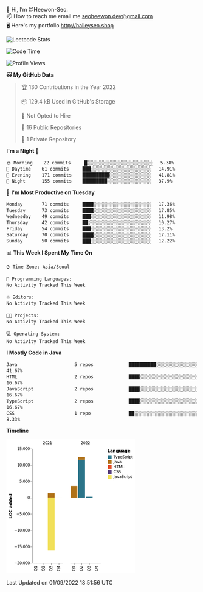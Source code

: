 👋 Hi, I’m @Heewon-Seo.  
📫 How to reach me email me seoheewon.dev@gmail.com   
🖥 Here's my portfolio http://haileyseo.shop

![Leetcode Stats](https://leetcode.card.workers.dev/?username=Heewon-Seo)

 <!--START_SECTION:waka-->
![Code Time](http://img.shields.io/badge/Code%20Time-130%20hrs%2019%20mins-blue)

![Profile Views](http://img.shields.io/badge/Profile%20Views-0-blue)

**🐱 My GitHub Data** 

> 🏆 130 Contributions in the Year 2022
 > 
> 📦 129.4 kB Used in GitHub's Storage 
 > 
> 🚫 Not Opted to Hire
 > 
> 📜 16 Public Repositories 
 > 
> 🔑 1 Private Repository 
 > 
**I'm a Night 🦉** 

```text
🌞 Morning    22 commits     █░░░░░░░░░░░░░░░░░░░░░░░░   5.38% 
🌆 Daytime    61 commits     ███░░░░░░░░░░░░░░░░░░░░░░   14.91% 
🌃 Evening    171 commits    ██████████░░░░░░░░░░░░░░░   41.81% 
🌙 Night      155 commits    █████████░░░░░░░░░░░░░░░░   37.9%

```
📅 **I'm Most Productive on Tuesday** 

```text
Monday       71 commits     ████░░░░░░░░░░░░░░░░░░░░░   17.36% 
Tuesday      73 commits     ████░░░░░░░░░░░░░░░░░░░░░   17.85% 
Wednesday    49 commits     ███░░░░░░░░░░░░░░░░░░░░░░   11.98% 
Thursday     42 commits     ██░░░░░░░░░░░░░░░░░░░░░░░   10.27% 
Friday       54 commits     ███░░░░░░░░░░░░░░░░░░░░░░   13.2% 
Saturday     70 commits     ████░░░░░░░░░░░░░░░░░░░░░   17.11% 
Sunday       50 commits     ███░░░░░░░░░░░░░░░░░░░░░░   12.22%

```


📊 **This Week I Spent My Time On** 

```text
⌚︎ Time Zone: Asia/Seoul

💬 Programming Languages: 
No Activity Tracked This Week

🔥 Editors: 
No Activity Tracked This Week

🐱‍💻 Projects: 
No Activity Tracked This Week

💻 Operating System: 
No Activity Tracked This Week

```

**I Mostly Code in Java** 

```text
Java                     5 repos             ██████████░░░░░░░░░░░░░░░   41.67% 
HTML                     2 repos             ████░░░░░░░░░░░░░░░░░░░░░   16.67% 
JavaScript               2 repos             ████░░░░░░░░░░░░░░░░░░░░░   16.67% 
TypeScript               2 repos             ████░░░░░░░░░░░░░░░░░░░░░   16.67% 
CSS                      1 repo              ██░░░░░░░░░░░░░░░░░░░░░░░   8.33%

```


**Timeline**

![Chart not found](https://raw.githubusercontent.com/Heewon-Seo/Heewon-Seo/main/charts/bar_graph.png) 


 Last Updated on 01/09/2022 18:51:56 UTC
<!--END_SECTION:waka-->

